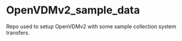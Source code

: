 # OpenVDMv2_sample_data

Repo used to setup OpenVDMv2 with some sample collection system transfers.
